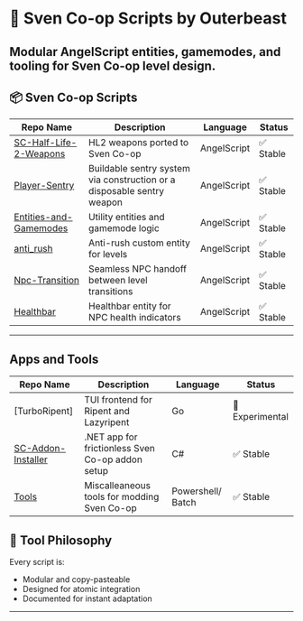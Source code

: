 # 🧠 Sven Co-op Scripts by Outerbeast

Modular AngelScript entities, gamemodes, and tooling for Sven Co-op level design.  
---

## 📦 Sven Co-op Scripts

| Repo Name | Description | Language | Status |
|-----------|-------------|----------|--------|
| [SC-Half-Life-2-Weapons](https://github.com/Outerbeast/SC-Half-Life-2-Weapons) | HL2 weapons ported to Sven Co-op | AngelScript | ✅ Stable |
| [Player-Sentry](https://github.com/Outerbeast/Player-Sentry) | Buildable sentry system via construction or a disposable sentry weapon | AngelScript | ✅ Stable |
| [Entities-and-Gamemodes](https://github.com/Outerbeast/Entities-and-Gamemodes) | Utility entities and gamemode logic | AngelScript | ✅ Stable |
| [anti_rush](https://github.com/Outerbeast/anti_rush) | Anti-rush custom entity for levels | AngelScript | ✅ Stable |
| [Npc-Transition](https://github.com/Outerbeast/Npc-Transition) | Seamless NPC handoff between level transitions | AngelScript | ✅ Stable |
| [Healthbar](https://github.com/Outerbeast/Healthbar) | Healthbar entity for NPC health indicators | AngelScript | ✅ Stable |

---
## Apps and Tools

| Repo Name | Description | Language | Status |
|-----------|-------------|----------|--------|
| [TurboRipent]| TUI frontend for Ripent and Lazyripent | Go | 🧪 Experimental |
| [SC-Addon-Installer](https://github.com/Outerbeast/SC-Addon-Installer) | .NET app for frictionless Sven Co-op addon setup | C# | ✅ Stable |
| [Tools](https://github.com/Outerbeast/Tools) | Miscalleaneous tools for modding Sven Co-op | Powershell/ Batch | ✅ Stable |

## 🧰 Tool Philosophy

Every script is:
- Modular and copy-pasteable
- Designed for atomic integration
- Documented for instant adaptation

---
